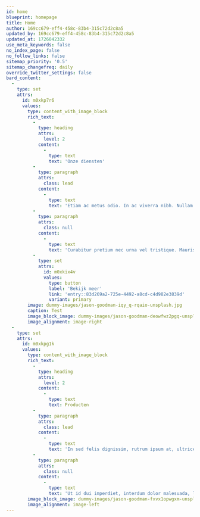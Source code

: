 ```yaml
---
id: home
blueprint: homepage
title: Home
author: 169cc679-eff4-458c-83b4-315c72d2c8a5
updated_by: 169cc679-eff4-458c-83b4-315c72d2c8a5
updated_at: 1726042332
use_meta_keywords: false
no_index_page: false
no_follow_links: false
sitemap_priority: '0.5'
sitemap_changefreq: daily
override_twitter_settings: false
bard_content:
  -
    type: set
    attrs:
      id: m0xkp7r6
      values:
        type: content_with_image_block
        rich_text:
          -
            type: heading
            attrs:
              level: 2
            content:
              -
                type: text
                text: 'Onze diensten'
          -
            type: paragraph
            attrs:
              class: lead
            content:
              -
                type: text
                text: 'Etiam ac metus odio. In ac viverra nibh. Nullam at pharetra quam. Cras dapibus ex at lorem rhoncus tincidunt. Vestibulum consectetur mauris at elit mattis.'
          -
            type: paragraph
            attrs:
              class: null
            content:
              -
                type: text
                text: 'Curabitur pretium nec urna vel tristique. Mauris auctor nisl eros, id varius tellus bibendum in. Nam in ex euismod, dictum turpis sed, posuere erat. Mauris malesuada dapibus nibh a condimentum. Maecenas et congue sapien.'
          -
            type: set
            attrs:
              id: m0xkix4v
              values:
                type: button
                label: 'Bekijk meer'
                link: 'entry::83d269a2-725e-4492-a8cd-c4d982e3839d'
                variant: primary
        image: dummy-images/jason-goodman-iqy_q-rqaio-unsplash.jpg
        caption: Test
        image_block_image: dummy-images/jason-goodman-deowfwz2pgq-unsplash.jpg
        image_alignment: image-right
  -
    type: set
    attrs:
      id: m0xkpg1k
      values:
        type: content_with_image_block
        rich_text:
          -
            type: heading
            attrs:
              level: 2
            content:
              -
                type: text
                text: Producten
          -
            type: paragraph
            attrs:
              class: lead
            content:
              -
                type: text
                text: 'In sed felis dignissim, rutrum ipsum at, ultrices metus. Integer sit amet libero nec mauris ornare faucibus.'
          -
            type: paragraph
            attrs:
              class: null
            content:
              -
                type: text
                text: 'Ut id dui imperdiet, interdum dolor malesuada, luctus odio. Integer fringilla, tellus ac bibendum interdum, mi dolor sollicitudin nisi, interdum ornare tellus dolor a ante. Quisque quis dapibus lacus. Nulla facilisi. Quisque auctor velit a pellentesque dignissim. Praesent pellentesque libero neque, a venenatis dui tincidunt a. Mauris eu auctor magna, vitae blandit lectus.'
        image_block_image: dummy-images/jason-goodman-fxvx1opwgxm-unsplash.jpg
        image_alignment: image-left
---
```

